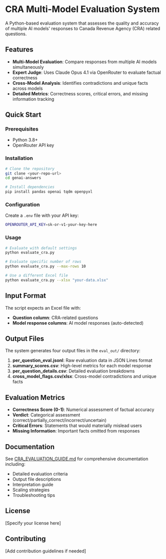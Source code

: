 # CRA Multi-Model Evaluation System

A Python-based evaluation system that assesses the quality and accuracy of multiple AI models' responses to Canada Revenue Agency (CRA) related questions.

## Features

- **Multi-Model Evaluation**: Compare responses from multiple AI models simultaneously
- **Expert Judge**: Uses Claude Opus 4.1 via OpenRouter to evaluate factual correctness
- **Cross-Model Analysis**: Identifies contradictions and unique facts across models
- **Detailed Metrics**: Correctness scores, critical errors, and missing information tracking

## Quick Start

### Prerequisites

- Python 3.8+
- OpenRouter API key

### Installation

```bash
# Clone the repository
git clone <your-repo-url>
cd genai-answers

# Install dependencies
pip install pandas openai tqdm openpyxl
```

### Configuration

Create a `.env` file with your API key:
```bash
OPENROUTER_API_KEY=sk-or-v1-your-key-here
```

### Usage

```bash
# Evaluate with default settings
python evaluate_cra.py

# Evaluate specific number of rows
python evaluate_cra.py --max-rows 10

# Use a different Excel file
python evaluate_cra.py --xlsx "your-data.xlsx"
```

## Input Format

The script expects an Excel file with:
- **Question column**: CRA-related questions
- **Model response columns**: AI model responses (auto-detected)

## Output Files

The system generates four output files in the `eval_out/` directory:

1. **per_question_eval.jsonl**: Raw evaluation data in JSON Lines format
2. **summary_scores.csv**: High-level metrics for each model response
3. **per_question_details.csv**: Detailed evaluation breakdowns
4. **cross_model_flags.csv/xlsx**: Cross-model contradictions and unique facts

## Evaluation Metrics

- **Correctness Score (0-1)**: Numerical assessment of factual accuracy
- **Verdict**: Categorical assessment (correct/partially_correct/incorrect/uncertain)
- **Critical Errors**: Statements that would materially mislead users
- **Missing Information**: Important facts omitted from responses

## Documentation

See [CRA_EVALUATION_GUIDE.md](CRA_EVALUATION_GUIDE.md) for comprehensive documentation including:
- Detailed evaluation criteria
- Output file descriptions
- Interpretation guide
- Scaling strategies
- Troubleshooting tips

## License

[Specify your license here]

## Contributing

[Add contribution guidelines if needed]